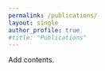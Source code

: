 ```yaml
---
permalink: /publications/
layout: single
author_profile: true
#title: "Publications"
---
```


Add contents.

